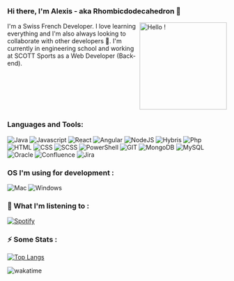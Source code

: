 ### Hi there, I'm Alexis - aka Rhombicdodecahedron 👋

<img align='right' src="[https://i.imgur.com/vOQRcTn.gif](https://imgur.com/FV32Hgw)" width="200" alt="Hello !">
<p>I'm a Swiss French Developer. I love learning everything and I'm also always looking to collaborate with other developers 👯. I'm currently in engineering school and working at SCOTT Sports as a Web Developer (Back-end).</p>

<br/><br/><br/><br/><br/>

### Languages and Tools:

![Java](https://img.shields.io/badge/-Java-000000?style=flat&logo=JAVA)
![Javascript](https://img.shields.io/badge/-Javascript-000000?style=flat&logo=Javascript)
![React](https://img.shields.io/badge/-ReactJS-000000?style=flat&logo=React)
![Angular](https://img.shields.io/badge/-Angular-000000?style=flat&logo=Angular&logoColor=red)
![NodeJS](https://img.shields.io/badge/-Node.js-000000?style=flat&logo=Node.js)
![Hybris](https://img.shields.io/badge/-SAP-000000?style=flat&logo=SAP)
![Php](https://img.shields.io/badge/-PHP-000000?style=flat&logo=PHP)
![HTML](https://img.shields.io/badge/-HTML-000000?style=flat&logo=HTML5)
![CSS](https://img.shields.io/badge/-CSS-000000?style=flat&logo=CSS3&logoColor=blue)
![SCSS](https://img.shields.io/badge/-SASS-000000?style=flat&logo=SASS)
![PowerShell](https://img.shields.io/badge/-PowerShell-000000?style=flat&logo=PowerShell)
![GIT](https://img.shields.io/badge/-Git-000000?style=flat&logo=GIT)
![MongoDB](https://img.shields.io/badge/-MongoDB-000000?style=flat&logo=MongoDB)
![MySQL](https://img.shields.io/badge/-MySQL-000000?style=flat&logo=MySQL)
![Oracle](https://img.shields.io/badge/-Oracle-000000?style=flat&logo=Oracle)
![Confluence](https://img.shields.io/badge/-Confluence-000000?style=flat&logo=Confluence)
![Jira](https://img.shields.io/badge/-Jira-000000?style=flat&logo=Jira)

### OS I'm using for development :

![Mac](https://img.shields.io/badge/-Mac-000000?style=flat&logo=Apple)
![Windows](https://img.shields.io/badge/-Windows-000000?style=flat&logo=Windows&logoColor=blue)
<br/>

### 🎵 What I'm listening to :

[![Spotify](https://novatorem-git-master-rhombicdodecahedron.vercel.app/api/spotify)](https://open.spotify.com/user/9evkbt3tb0jf9ia37i6yn3w91)

### ⚡ Some Stats  :

[![Top Langs](https://github-readme-stats.vercel.app/api/top-langs/?username=rhombicdodecahedron&layout=compact)](https://github.com/anuraghazra/github-readme-stats)

![wakatime](https://wakatime.com/badge/user/a216b24f-9168-496b-a4a4-2c5f5c5ecea4.svg)



